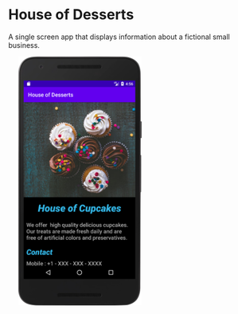 # House of Desserts

A single screen app that displays information about a fictional small business.

<img src="images/houseofdesserts.png" height="500" hspace="20"/>
